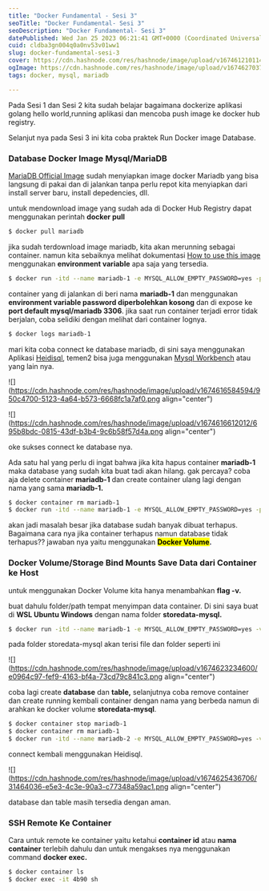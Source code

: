 ```yaml
---
title: "Docker Fundamental - Sesi 3"
seoTitle: "Docker Fundamental- Sesi 3"
seoDescription: "Docker Fundamental- Sesi 3"
datePublished: Wed Jan 25 2023 06:21:41 GMT+0000 (Coordinated Universal Time)
cuid: cldba3gn004q0a0nv53v01ww1
slug: docker-fundamental-sesi-3
cover: https://cdn.hashnode.com/res/hashnode/image/upload/v1674612101147/05df81ae-e1e3-4b97-acd2-da74feecf88a.png
ogImage: https://cdn.hashnode.com/res/hashnode/image/upload/v1674627037034/ce447ae7-0171-4d85-b63b-85866494edee.png
tags: docker, mysql, mariadb

---
```


Pada Sesi 1 dan Sesi 2 kita sudah belajar bagaimana dockerize aplikasi golang hello world,running aplikasi dan mencoba push image ke docker hub registry.

Selanjut nya pada Sesi 3 ini kita coba praktek Run Docker image Database.

### Database Docker Image Mysql/MariaDB

[MariaDB Official Image](https://hub.docker.com/_/mariadb) sudah menyiapkan image docker Mariadb yang bisa langsung di pakai dan di jalankan tanpa perlu repot kita menyiapkan dari install server baru, install depedencies, dll.

untuk mendownload image yang sudah ada di Docker Hub Registry dapat menggunakan perintah **docker pull**

```bash
$ docker pull mariadb
```

jika sudah terdownload image mariadb, kita akan merunning sebagai container. namun kita sebaiknya melihat dokumentasi [How to use this image](https://hub.docker.com/_/mariadb) menggunakan **environment variable** apa saja yang tersedia.

```bash
$ docker run -itd --name mariadb-1 -e MYSQL_ALLOW_EMPTY_PASSWORD=yes -p 3306:3306 mariadb
```

container yang di jalankan di beri nama **mariadb-1** dan menggunakan **environment variable password diperbolehkan kosong** dan di expose ke **port default mysql/mariadb 3306**. jika saat run container terjadi error tidak berjalan, coba selidiki dengan melihat dari container lognya.

```bash
$ docker logs mariadb-1
```

mari kita coba connect ke database mariadb, di sini saya menggunakan Aplikasi [Heidisql](https://www.heidisql.com/), temen2 bisa juga menggunakan [Mysql Workbench](https://dev.mysql.com/downloads/workbench/) atau yang lain nya.

![](https://cdn.hashnode.com/res/hashnode/image/upload/v1674616584594/950c4700-5123-4a64-b573-6668fc1a7af0.png align="center")

![](https://cdn.hashnode.com/res/hashnode/image/upload/v1674616612012/695b8bdc-0815-43df-b3b4-9c6b58f57d4a.png align="center")

oke sukses connect ke database nya.

Ada satu hal yang perlu di ingat bahwa jika kita hapus container **mariadb-1** maka database yang sudah kita buat tadi akan hilang. gak percaya? coba aja delete container **mariadb-1** dan create container ulang lagi dengan nama yang sama **mariadb-1.**

```bash
$ docker container rm mariadb-1
$ docker run -itd --name mariadb-1 -e MYSQL_ALLOW_EMPTY_PASSWORD=yes -p 3306:3306 mariadb
```

akan jadi masalah besar jika database sudah banyak dibuat terhapus. Bagaimana cara nya jika container terhapus namun database tidak terhapus?? jawaban nya yaitu menggunakan **<mark>Docker Volume</mark>.**

### Docker Volume/Storage Bind Mounts Save Data dari Container ke Host

untuk menggunakan Docker Volume kita hanya menambahkan **flag -v.**

buat dahulu folder/path tempat menyimpan data container. Di sini saya buat di **WSL Ubuntu Windows** dengan nama folder **storedata-mysql.**

```bash
$ docker run -itd --name mariadb-1 -e MYSQL_ALLOW_EMPTY_PASSWORD=yes -v /home/sdb/storedata-mysql:/var/lib/mysql -p 3306:3306 mariadb
```

pada folder storedata-mysql akan terisi file dan folder seperti ini

![](https://cdn.hashnode.com/res/hashnode/image/upload/v1674623234600/e0964c97-fef9-4163-bf4a-73cd79c841c3.png align="center")

coba lagi create **database** dan **table,** selanjutnya coba remove container dan create running kembali container dengan nama yang berbeda namun di arahkan ke docker volume **storedata-mysql**.

```bash
$ docker container stop mariadb-1
$ docker container rm mariadb-1
$ docker run -itd --name mariadb-2 -e MYSQL_ALLOW_EMPTY_PASSWORD=yes -v /home/sdb/storedata-mysql:/var/lib/mysql -p 3306:3306 mariadb
```

connect kembali menggunakan Heidisql.

![](https://cdn.hashnode.com/res/hashnode/image/upload/v1674625436706/31464036-e5e3-4c3e-90a3-c77348a59ac1.png align="center")

database dan table masih tersedia dengan aman.

### SSH Remote Ke Container

Cara untuk remote ke container yaitu ketahui **container id** atau **nama container** terlebih dahulu dan untuk mengakses nya menggunakan command **docker exec.**

```bash
$ docker container ls
$ docker exec -it 4b90 sh
```